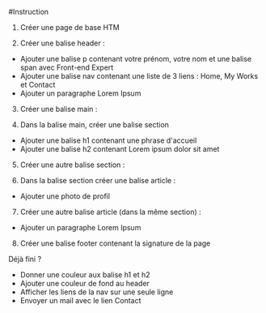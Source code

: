 #Instruction
1) Créer une page de base HTM

2) Créer une balise header :
- Ajouter une balise p contenant votre prénom, votre nom et une balise span avec Front-end Expert
- Ajouter une balise nav contenant une liste de 3 liens : Home, My Works et Contact
- Ajouter un paragraphe Lorem Ipsum


3) Créer une balise main :

4) Dans la balise main, créer une balise section
- Ajouter une balise h1 contenant une phrase d'accueil
- Ajouter une balise h2 contenant Lorem ipsum dolor sit amet

5) Créer une autre balise section :

6) Dans la balise section créer une balise article :
- Ajouter une photo de profil


7) Créer une autre balise article (dans la même section) :
- Ajouter un paragraphe Lorem Ipsum


8) Créer une balise footer contenant la signature de la page


Déjà fini ?
- Donner une couleur aux balise h1 et h2
- Ajouter une couleur de fond au header
- Afficher les liens de la nav sur une seule ligne
- Envoyer un mail avec le lien Contact
